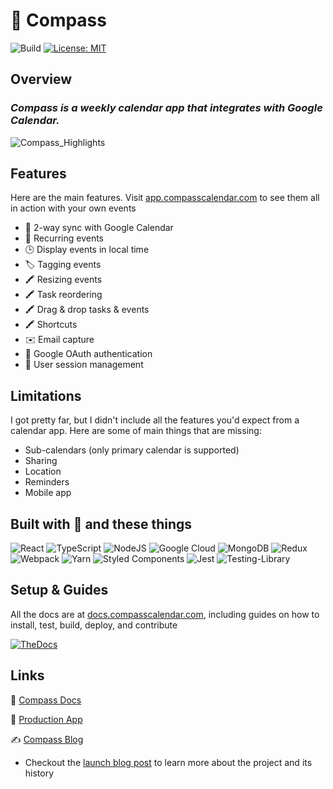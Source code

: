 # 🧭 Compass

![Build](https://github.com/SwitchbackTech/compass/actions/workflows/test.yml/badge.svg) [![License: MIT](https://img.shields.io/badge/License-MIT-yellow.svg)](https://opensource.org/licenses/MIT)

## Overview

### _Compass is a weekly calendar app that integrates with Google Calendar._

![Compass_Highlights](https://github.com/SwitchbackTech/compass/assets/30163055/00543d34-5dfc-47d5-9b83-d84d4c748391)

## Features

Here are the main features. Visit [app.compasscalendar.com](https://app.compasscalendar.com) to see them all in action with your own events

- 🔄 2-way sync with Google Calendar
- 🔄 Recurring events
- 🕒 Display events in local time
- 🏷️ Tagging events
- 🖍️ Resizing events
- 🖍️ Task reordering
- 🖍️ Drag & drop tasks & events
- 🖍️ Shortcuts
- ✉️ Email capture
- 🔐 Google OAuth authentication
- 🔐 User session management

## Limitations

I got pretty far, but I didn't include all the features you'd expect from a calendar app. Here are some of main things that are missing:

- Sub-calendars (only primary calendar is supported)
- Sharing
- Location
- Reminders
- Mobile app

## Built with 💙 and these things

![React](https://img.shields.io/badge/react-%2320232a.svg?style=for-the-badge&logo=react&logoColor=%2361DAFB) ![TypeScript](https://img.shields.io/badge/typescript-%23007ACC.svg?style=for-the-badge&logo=typescript&logoColor=white) ![NodeJS](https://img.shields.io/badge/node.js-6DA55F?style=for-the-badge&logo=node.js&logoColor=white) ![Google Cloud](https://img.shields.io/badge/GoogleCloud-%234285F4.svg?style=for-the-badge&logo=google-cloud&logoColor=white) ![MongoDB](https://img.shields.io/badge/MongoDB-%234ea94b.svg?style=for-the-badge&logo=mongodb&logoColor=white) ![Redux](<https://img.shields.io/badge/redux-%23593d88.svg?style=for-the-badge&logo=redux&logoColor=white![Express.js](https://img.shields.io/badge/express.js-%23404d59.svg?style=for-the-badge&logo=express&logoColor=%2361DAFB)>) ![Webpack](https://img.shields.io/badge/webpack-%238DD6F9.svg?style=for-the-badge&logo=webpack&logoColor=black) ![Yarn](https://img.shields.io/badge/yarn-%232C8EBB.svg?style=for-the-badge&logo=yarn&logoColor=white) ![Styled Components](https://img.shields.io/badge/styled--components-DB7093?style=for-the-badge&logo=styled-components&logoColor=white)
![Jest](https://img.shields.io/badge/-jest-%23C21325?style=for-the-badge&logo=jest&logoColor=white)
![Testing-Library](https://img.shields.io/badge/-TestingLibrary-%23E33332?style=for-the-badge&logo=testing-library&logoColor=white)

## Setup & Guides

All the docs are at [docs.compasscalendar.com](https://docs.compasscalendar.com), including guides on how to install, test, build, deploy, and contribute

[![TheDocs](https://github.com/SwitchbackTech/compass/assets/30163055/b9577876-43af-49eb-830b-df0644c1af8f)](https://docs.compasscalendar.com)


## Links

📃 [Compass Docs](https://docs.compasscalendar.com)

🔵 [Production App](https://app.compasscalendar.com)

✍ [Compass Blog](https://www.compasscalendar.com/blog)

- Checkout the [launch blog post](https://www.compasscalendar.com/post/compass-is-open-source) to learn more about the project and its history
